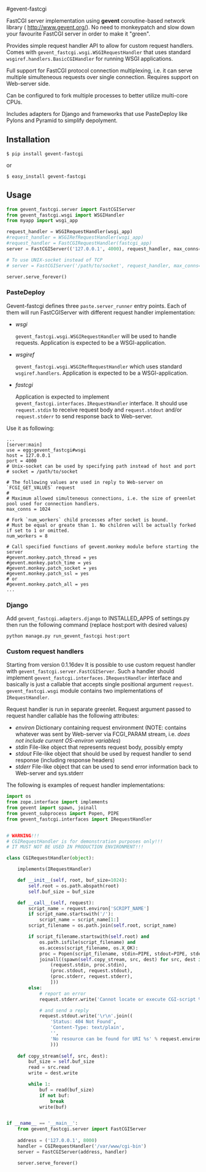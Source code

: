 #gevent-fastcgi

FastCGI server implementation using **gevent** coroutine-based network library ( <http://www.gevent.org/>).
No need to monkeypatch and slow down your favourite FastCGI server in order to make it "green".

Provides simple request handler API to allow for custom request handlers.
Comes with `gevent_fastcgi.wsgi.WSGIRequestHandler` that uses standard `wsgiref.handlers.BasicCGIHandler`
for running WSGI applications.

Full support for FastCGI protocol connection multiplexing, i.e. it can serve multiple simulteneous requests
over single connection. Requires support on Web-server side.

Can be configured to fork multiple processes to better utilize multi-core CPUs.

Includes adapters for Django and frameworks that use PasteDeploy like Pylons and Pyramid to simplify depolyment.

## Installation

```
$ pip install gevent-fastcgi
```
or
```
$ easy_install gevent-fastcgi
```

## Usage

```python
from gevent_fastcgi.server import FastCGIServer
from gevent_fastcgi.wsgi import WSGIHandler
from myapp import wsgi_app

request_handler = WSGIRequestHandler(wsgi_app)
#request_handler = WSGIRefRequestHandler(wsgi_app)
#request_handler = FastCGIRequestHandler(fastcgi_app)
server = FastCGIServer(('127.0.0.1', 4000), request_handler, max_conns=1024, num_workers=16, multiplex_conn=True)

# To use UNIX-socket instead of TCP
# server = FastCGIServer('/path/to/socket', request_handler, max_conns=4096)

server.serve_forever()
```
### PasteDeploy

Gevent-fastcgi defines three `paste.server_runner` entry points. Each of them will run FastCGIServer with different request
handler implementation:

+ *wsgi*

	`gevent_fastcgi.wsgi.WSGIRequestHandler` will be used to handle requests.
	Application is expected to be a WSGI-application.

+ *wsgiref*

	`gevent_fastcgi.wsgi.WSGIRefRequestHandler` which uses standard `wsgiref.handlers`.
	Application is expected to be a WSGI-application.

+ *fastcgi*

	Application is expected to implement `gevent_fastcgi.interfaces.IRequestHandler` interface.
	It should use `request.stdin` to receive request body and `request.stdout` and/or `request.stderr` to send
	response back to Web-server.


Use it as following:
```
...
[server:main]
use = egg:gevent_fastcgi#wsgi
host = 127.0.0.1
port = 4000
# Unix-socket can be used by specifying path instead of host and port
# socket = /path/to/socket

# The following values are used in reply to Web-server on `FCGI_GET_VALUES` request
#
# Maximum allowed simulteneous connections, i.e. the size of greenlet pool used for connection handlers.
max_conns = 1024

# Fork `num_workers` child processes after socket is bound.
# Must be equal or greate than 1. No children will be actually forked if set to 1 or omitted.
num_workers = 8

# Call specified functions of gevent.monkey module before starting the server
#gevent.monkey.patch_thread = yes
#gevent.monkey.patch_time = yes
#gevent.monkey.patch_socket = yes
#gevent.monkey.patch_ssl = yes
# or
#gevent.monkey.patch_all = yes
...
```
### Django

Add `gevent_fastcgi.adapters.django` to INSTALLED_APPS of settings.py then run the following command (replace host:port with desired values)
```
python manage.py run_gevent_fastcgi host:port
```

### Custom request handlers

Starting from version 0.1.16dev It is possible to use custom request handler with `gevent_fastcgi.server.FastCGIServer`. Such a handler should implement `gevent_fastcgi.interfaces.IRequestHandler` interface and basically is just a callable that accepts single positional argument `request`. `gevent_fastcgi.wsgi` module contains two implementations of `IRequestHandler`. 

Request handler is run in separate greenlet. Request argument passed to request handler callable has the following attributes:

* _environ_ Dictionary containing request environment (NOTE: contains whatever was sent by Web-server via FCGI_PARAM stream, i.e. *does not include current OS-environ variables*)
* _stdin_ File-like object that represents request body, possibly empty
* _stdout_ File-like object that should be used by request handler to send response (including response headers)
* _stderr_ File-like object that can be used to send error information back to Web-server and sys.stderr

The following is examples of request handler implementations:

```python
import os
from zope.interface import implements
from gevent import spawn, joinall
from gevent_subprocess import Popen, PIPE
from gevent_fastcgi.interfaces import IRequestHandler


# WARNING!!!
# CGIRequestHandler is for demonstration purposes only!!!
# IT MUST NOT BE USED IN PRODUCTION ENVIRONMENT!!!

class CGIRequestHandler(object):

    implements(IRequestHandler)

    def __init__(self, root, buf_size=1024):
        self.root = os.path.abspath(root)
        self.buf_size = buf_size

    def __call__(self, request):
        script_name = request.environ['SCRIPT_NAME']
        if script_name.startswith('/'):
            script_name = script_name[1:]
        script_filename = os.path.join(self.root, script_name)

        if script_filename.startswith(self.root) and 
            os.path.isfile(script_filename) and
            os.access(script_filename, os.X_OK):
            proc = Popen(script_filename, stdin=PIPE, stdout=PIPE, stderr=PIPE)
            joinall((spawn(self.copy_stream, src, dest) for src, dest in [
                (request.stdin, proc.stdin),
                (proc.stdout, request.stdout),
                (proc.stderr, request.stderr),
                ]))
        else:
            # report an error
            request.stderr.write('Cannot locate or execute CGI-script %s' % script_filename)

            # and send a reply
            request.stdout.write('\r\n'.join((
                'Status: 404 Not Found',
                'Content-Type: text/plain',
                '',
                'No resource can be found for URI %s' % request.environ['REQUEST_URI'],
                )))
    
    def copy_stream(self, src, dest):
        buf_size = self.buf_size
        read = src.read
        write = dest.write

        while 1:
            buf = read(buf_size)
            if not buf:
                break
            write(buf)


if __name__ == '__main__':
    from gevent_fastcgi.server import FastCGIServer
    
    address = ('127.0.0.1', 8000)
    handler = CGIRequestHandler('/var/www/cgi-bin')
    server = FastCGIServer(address, handler)

    server.serve_forever()
```

